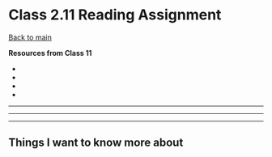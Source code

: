 # Class 2.11 Reading Assignment

[Back to main](https://michaeldulin.github.io/reading-notes)

**Resources from Class 11**
- []()
- []()
- []()
- []()

****


****


****


## Things I want to know more about
